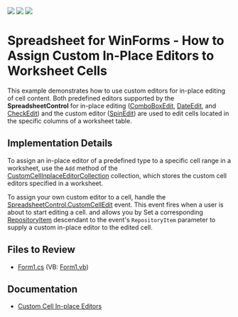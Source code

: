 <!-- default badges list -->
![](https://img.shields.io/endpoint?url=https://codecentral.devexpress.com/api/v1/VersionRange/128613434/19.2.2%2B)
[![](https://img.shields.io/badge/Open_in_DevExpress_Support_Center-FF7200?style=flat-square&logo=DevExpress&logoColor=white)](https://supportcenter.devexpress.com/ticket/details/T385401)
[![](https://img.shields.io/badge/📖_How_to_use_DevExpress_Examples-e9f6fc?style=flat-square)](https://docs.devexpress.com/GeneralInformation/403183)
<!-- default badges end -->

# Spreadsheet for WinForms - How to Assign Custom In-Place Editors to Worksheet Cells

This example demonstrates how to use custom editors for in-place editing of cell content. Both predefined editors supported by the **SpreadsheetControl** for in-place editing ([ComboBoxEdit](https://docs.devexpress.com/WindowsForms/DevExpress.XtraEditors.ComboBoxEdit), [DateEdit](https://docs.devexpress.com/WindowsForms/DevExpress.XtraEditors.DateEdit), and [CheckEdit](https://docs.devexpress.com/WindowsForms/DevExpress.XtraEditors.CheckEdit)) and the custom editor ([SpinEdit](https://docs.devexpress.com/WindowsForms/DevExpress.XtraEditors.SpinEdit)) are used to edit cells located in the specific columns of a worksheet table.

## Implementation Details

To assign an in-place editor of a predefined type to a specific cell range in a worksheet, use the `Add` method of the [CustomCellInplaceEditorCollection](https://docs.devexpress.com/OfficeFileAPI/DevExpress.Spreadsheet.CustomCellInplaceEditorCollection) collection, which stores the custom cell editors specified in a worksheet.

To assign your own custom editor to a cell, handle the [SpreadsheetControl.CustomCellEdit](https://docs.devexpress.com/WindowsForms/DevExpress.XtraSpreadsheet.SpreadsheetControl.CustomCellEdit) event. This event fires when a user is about to start editing a cell. and allows you by Set a corresponding [RepositoryItem](https://docs.devexpress.com/WindowsForms/DevExpress.XtraEditors.Repository.RepositoryItem) descendant to the event's `RepositoryItem` parameter to supply a custom in-place editor to the edited cell.

## Files to Review

* [Form1.cs](./CS/Spreadsheet_CustomCellEditors/Form1.cs) (VB: [Form1.vb](./VB/Spreadsheet_CustomCellEditors/Form1.vb))

## Documentation

* [Custom Cell In-place Editors](https://docs.devexpress.com/WindowsForms/18170/controls-and-libraries/spreadsheet/cell-basics/custom-cell-in-place-editors)
